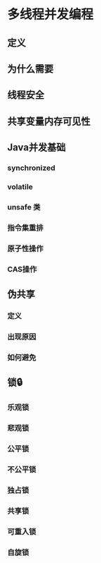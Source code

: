 # 多线程并发编程

## 定义

## 为什么需要

## 线程安全

## 共享变量内存可见性

## Java并发基础

### synchronized

### volatile

### unsafe 类

### **指令集重排**

### 原子性操作

### CAS操作

## 伪共享

### 定义

### 出现原因

### 如何避免

## 锁🔒

### 乐观锁

### 悲观锁

### 公平锁

### 不公平锁

### 独占锁

### 共享锁

### 可重入锁

### 自旋锁
